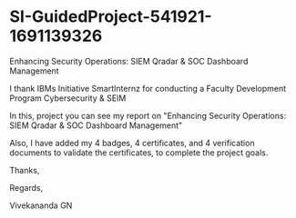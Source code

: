 # SI-GuidedProject-541921-1691139326
Enhancing Security Operations: SIEM Qradar &amp; SOC Dashboard Management

I thank IBMs Initiative SmartInternz for conducting a Faculty Development Program Cybersecurity & SEIM

In this, project you can see my report on "Enhancing Security Operations: SIEM Qradar & SOC Dashboard Management"

Also, I have added my 4 badges, 4 certificates, and 4 verification documents to validate the certificates, to complete the project goals.

Thanks,

Regards,

Vivekananda GN
